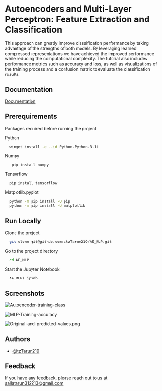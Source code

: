 
# Autoencoders and Multi-Layer Perceptron: Feature Extraction and Classification

This approach can greatly improve classification performance by taking advantage of the strengths of both models. By leveraging learned compressed representations we have achieved the improved performance while reducing the computational complexity. The tutorial also includes performance metrics such as accuracy and loss, as well as visualizations of the training process and a confusion matrix to evaluate the classification results.



## Documentation

[Documentation](https://docs.google.com/document/d/1gi2rwSahKDBBsWv27QHUI0bqk_AhwOEhO8hXWZy-O-s/edit?usp=sharing)


## Prerequirements

Packages required before running the project

Python
```bash
  winget install -e --id Python.Python.3.11
```

Numpy
```bash
   pip install numpy
```

Tensorflow
```bash
  pip install tensorflow
```

Matplotlib.pyplot
```bash
  python -m pip install -U pip
  python -m pip install -U matplotlib
```


## Run Locally

Clone the project

```bash
  git clone git@github.com:itzTarun219/AE_MLP.git
```

Go to the project directory

```bash
  cd AE_MLP
```

Start the Jupyter Notebook

```bash
  AE_MLPs.ipynb
```


## Screenshots

![Autoencoder-training-class](https://postimg.cc/XBpGSk0b)

![MLP-Training-accuracy](https://postimg.cc/8jfJZ4Hd)

![Original-and-predicted-values.png](https://postimg.cc/SnWXhKHJ)

## Authors

- [@itzTarun219](https://github.com/itzTarun219)


## Feedback

If you have any feedback, please reach out to us at sallatarun312213@gmail.com

